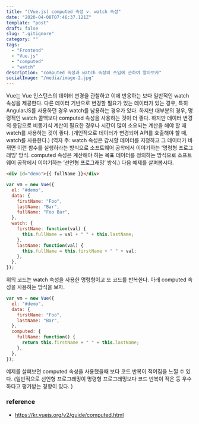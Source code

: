 ```yaml
---
title: "(Vue.js) computed 속성 v. watch 속성"
date: "2020-04-08T07:46:37.121Z"
template: "post"
draft: false
slug: ".gitignore"
category: ""
tags:
  - "Frontend"
  - "Vue.js"
  - "computed"
  - "watch"
description: "computed 속성과 watch 속성의 쓰임에 관하여 알아보자"
socialImage: "/media/image-2.jpg"
---
```


Vue는 Vue 인스턴스의 데이터 변경을 관찰하고 이에 반응하는 보다 일반적인 watch 속성을 제공한다. 다른 데이터 기반으로 변경할 필요가 있는 데이터가 있는 경우, 특히 AngularJS를 사용하던 경우 watch를 남용하는 경우가 있다.
하지만 대부분의 경우, 명령적인 watch 콜백보다 computed 속성을 사용하는 것이 더 좋다.
하지만 데이터 변경의 응답으로 비동기식 계산이 필요한 경우나 시간이 많이 소요되는 계산을 해야 할 때 watch를 사용하는 것이 좋다. (개인적으로 데이터가 변경되어 API를 호출해야 할 때, watch를 사용한다.)
(역자 주: watch 속성은 감시할 데이터를 지정하고 그 데이터가 바뀌면 이런 함수를 실행하라는 방식으로 소프트웨어 공학에서 이야기하는 ‘명령형 프로그래밍’ 방식. computed 속성은 계산해야 하는 목표 데이터를 정의하는 방식으로 소프트웨어 공학에서 이야기하는 ‘선언형 프로그래밍’ 방식.)
다음 예제를 살펴봅시다.

```html
<div id="demo">{{ fullName }}</div>
```

```js
var vm = new Vue({
  el: "#demo",
  data: {
    firstName: "Foo",
    lastName: "Bar",
    fullName: "Foo Bar",
  },
  watch: {
    firstName: function(val) {
      this.fullName = val + " " + this.lastName;
    },
    lastName: function(val) {
      this.fullName = this.firstName + " " + val;
    },
  },
});
```

위의 코드는 watch 속성을 사용한 명령형이고 또 코드를 반복한다.
아래 computed 속성을 사용하는 방식을 보자.

```js
var vm = new Vue({
  el: "#demo",
  data: {
    firstName: "Foo",
    lastName: "Bar",
  },
  computed: {
    fullName: function() {
      return this.firstName + " " + this.lastName;
    },
  },
});
```

예제를 살펴보면 computed 속성을 사용했을때 보다 코드 반복이 적어짐을 느낄 수 있다.
(일반적으로 선언형 프로그래밍이 명령형 프로그래밍보다 코드 반복이 적은 등 우수하다고 평가받는 경향이 있다.
)

### reference

- https://kr.vuejs.org/v2/guide/computed.html
